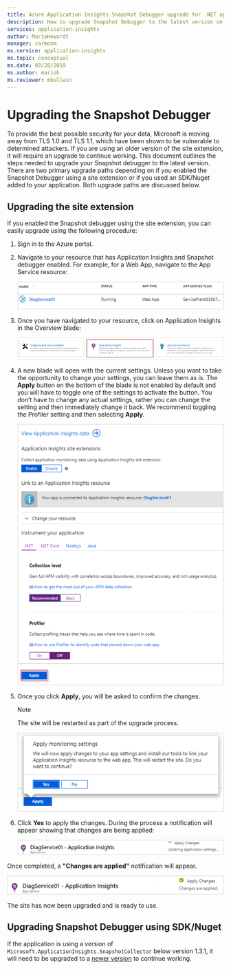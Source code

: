 ```yaml
---
title: Azure Application Insights Snapshot Debugger upgrade for .NET apps | Microsoft Docs
description: How to upgrade Snapshot Debugger to the latest version on Azure App Services, or via Nuget packages
services: application-insights
author: MarioHewardt
manager: carmonm
ms.service: application-insights
ms.topic: conceptual
ms.date: 03/28/2019
ms.author: marioh
ms.reviewer: mbullwin
---
```


# Upgrading the Snapshot Debugger

To provide the best possible security for your data, Microsoft is moving away from TLS 1.0 and TLS 1.1, which have been shown to be vulnerable to determined attackers. If you are using an older version of the site extension, it will require an upgrade to continue working. This document outlines the steps needed to upgrade your Snapshot debugger to the latest version. 
There are two primary upgrade paths depending on if you enabled the Snapshot Debugger using a site extension or if you used an SDK/Nuget added to your application. Both upgrade paths are discussed below. 

## Upgrading the site extension

If you enabled the Snapshot debugger using the site extension, you can easily upgrade using the following procedure:

1. Sign in to the Azure portal.
2. Navigate to your resource that has Application Insights and Snapshot debugger enabled. For example, for a Web App, navigate to the App Service resource:

   ![Screenshot of individual App Service resource named DiagService01](./media/snapshot-debugger-upgrade/app-service-resource.png)

3. Once you have navigated to your resource, click on Application Insights in the Overview blade:

   ![Screenshot of three buttons. Center button with name Application Insights is selected](./media/snapshot-debugger-upgrade/application-insights-button.png)

4. A new blade will open with the current settings. Unless you want to take the opportunity to change your settings, you can leave them as is. The **Apply** button on the bottom of the blade is not enabled by default and you will have to toggle one of the settings to activate the button. You don’t have to change any actual settings, rather you can change the setting and then immediately change it back. We recommend toggling the Profiler setting and then selecting **Apply**.

   ![Screenshot of Application Insights App Service Configuration page with Apply button highlighted in red](./media/snapshot-debugger-upgrade/view-application-insights-data.png)

5. Once you click **Apply**, you will be asked to confirm the changes.

    > [!NOTE]
    > The site will be restarted as part of the upgrade process.

   ![Screenshot of App Service's apply monitoring prompt. Text box displays message: "We will now apply changes to your app settings and install our tools to link your Application Insights resource to the web app. This will restart the site. Do you want to continue?"](./media/snapshot-debugger-upgrade/apply-monitoring-settings.png)

6. Click **Yes** to apply the changes. During the process a notification will appear showing that changes are being applied:

   ![Screenshot of Apply Changes - Updating extensions message that appears in the upper right corner](./media/snapshot-debugger-upgrade/updating-extensions.png)

Once completed, a **"Changes are applied"** notification will appear.

   ![Screenshot of message stating changes are applied](./media/snapshot-debugger-upgrade/changes-are-applied.png)

The site has now been upgraded and is ready to use.

## Upgrading Snapshot Debugger using SDK/Nuget

If the application is using a version of `Microsoft.ApplicationInsights.SnapshotCollector` below version 1.3.1, it will need to be upgraded to a [newer version](https://www.nuget.org/packages/Microsoft.ApplicationInsights.SnapshotCollector) to continue working.

